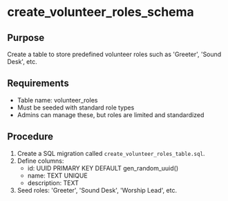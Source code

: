 # create_volunteer_roles_schema

## Purpose
Create a table to store predefined volunteer roles such as 'Greeter', 'Sound Desk', etc.

## Requirements
- Table name: volunteer_roles
- Must be seeded with standard role types
- Admins can manage these, but roles are limited and standardized

## Procedure
1. Create a SQL migration called `create_volunteer_roles_table.sql`.
2. Define columns:
   - id: UUID PRIMARY KEY DEFAULT gen_random_uuid()
   - name: TEXT UNIQUE
   - description: TEXT
3. Seed roles: 'Greeter', 'Sound Desk', 'Worship Lead', etc.
